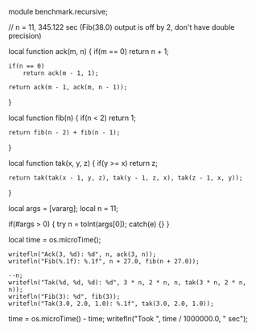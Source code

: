 module benchmark.recursive;

// n = 11, 345.122 sec (Fib(38.0) output is off by 2, don't have double precision)

local function ack(m, n)
{
	if(m == 0)
		return n + 1;

	if(n == 0)
		return ack(m - 1, 1);

	return ack(m - 1, ack(m, n - 1));
}

local function fib(n)
{
	if(n < 2)
		return 1;

	return fib(n - 2) + fib(n - 1);
}

local function tak(x, y, z)
{
	if(y >= x)
		return z;

	return tak(tak(x - 1, y, z), tak(y - 1, z, x), tak(z - 1, x, y));
}

local args = [vararg];
local n = 11;

if(#args > 0)
{
	try
		n = toInt(args[0]);
	catch(e) {}
}

local time = os.microTime();

	writefln("Ack(3, %d): %d", n, ack(3, n));
	writefln("Fib(%.1f): %.1f", n + 27.0, fib(n + 27.0));
	
	--n;
	writefln("Tak(%d, %d, %d): %d", 3 * n, 2 * n, n, tak(3 * n, 2 * n, n));
	writefln("Fib(3): %d", fib(3));
	writefln("Tak(3.0, 2.0, 1.0): %.1f", tak(3.0, 2.0, 1.0));
	
time = os.microTime() - time;
writefln("Took ", time / 1000000.0, " sec");